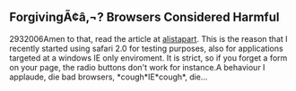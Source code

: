 <article><h1>ForgivingÃ¢â‚¬? Browsers Considered Harmful</h1><time><span class="day">29</span><span class="month">3</span><span class="year">2006</span></time>Amen to that, read the article at <a href="http://www.alistapart.com/articles/forgiving">alistapart</a>. This is the reason that I recently started using safari 2.0 for testing purposes, also for applications targeted at a windows IE only enviroment. It is strict, so if you forget a form on your page, the radio buttons don't work for instance.A behaviour I applaude, die bad browsers, *cough*IE*cough*, die...</article>